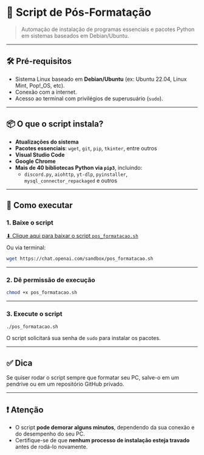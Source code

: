 # 📘 Script de Pós-Formatação

> Automação de instalação de programas essenciais e pacotes Python em sistemas baseados em Debian/Ubuntu.

---

## 🛠️ Pré-requisitos

- Sistema Linux baseado em **Debian/Ubuntu** (ex: Ubuntu 22.04, Linux Mint, Pop!_OS, etc).
- Conexão com a internet.
- Acesso ao terminal com privilégios de superusuário (`sudo`).

---

## 📦 O que o script instala?

- **Atualizações do sistema**
- **Pacotes essenciais**: `wget`, `git`, `pip`, `tkinter`, entre outros
- **Visual Studio Code**
- **Google Chrome**
- **Mais de 40 bibliotecas Python via `pip3`**, incluindo:
  - `discord.py`, `aiohttp`, `yt-dlp`, `pyinstaller`, `mysql_connector_repackaged` e outros

---

## 🚀 Como executar

### 1. Baixe o script
[⬇ Clique aqui para baixar o script `pos_formatacao.sh`](sandbox:/mnt/data/pos_formatacao.sh)

Ou via terminal:
```bash
wget https://chat.openai.com/sandbox/pos_formatacao.sh
```

---

### 2. Dê permissão de execução
```bash
chmod +x pos_formatacao.sh
```

---

### 3. Execute o script
```bash
./pos_formatacao.sh
```

O script solicitará sua senha de `sudo` para instalar os pacotes.

---

## ✅ Dica
Se quiser rodar o script sempre que formatar seu PC, salve-o em um pendrive ou em um repositório GitHub privado.

---

## ❗ Atenção
- O script **pode demorar alguns minutos**, dependendo da sua conexão e do desempenho do seu PC.
- Certifique-se de que **nenhum processo de instalação esteja travado** antes de rodá-lo novamente.
